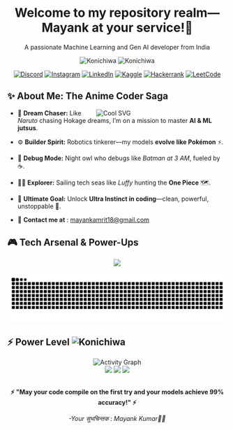 <div align="center">

# Welcome to my repository realm— Mayank at your service!👋 

A passionate Machine Learning and Gen AI developer from India  



<img alt="Konichiwa" height="100px" width="80px" src="https://media0.giphy.com/media/v1.Y2lkPTc5MGI3NjExaHMxMzZ4OXc3MTlycWV2NmV6czhmOXh6NTBseHNlajJicW9nY2I0NiZlcD12MV9pbnRlcm5hbF9naWZfYnlfaWQmY3Q9cw/VuuywOtkf8gyy89TgY/giphy.gif">
</img>
<img alt="Konichiwa" height="120px" width="100px" 
src = "https://media4.giphy.com/media/v1.Y2lkPTc5MGI3NjExMTVpdTlxYnppdDA3Nzg3b3c1eXdoa2tkM201azQ1djl2NDV3MnNhayZlcD12MV9pbnRlcm5hbF9naWZfYnlfaWQmY3Q9cw/oNCpIxCAH73epNPQ1g/giphy.gif">
</img>

[![Discord](https://img.shields.io/badge/Discord-%235865F2.svg?style=for-the-badge&logo=discord&logoColor=white)](https://discord.com/channels/@kr._.mayank)
[![Instagram](https://img.shields.io/badge/Instagram-E4405F?style=for-the-badge&logo=instagram&logoColor=white)](https://instagram.com/kr_mayank._)
[![LinkedIn](https://img.shields.io/badge/LinkedIn-0077B5?style=for-the-badge&logo=linkedin&logoColor=white)](https://www.linkedin.com/in/mayankamrit/)
[![Kaggle](https://img.shields.io/badge/Kaggle-035a7d?style=for-the-badge&logo=kaggle&logoColor=white)](https://www.kaggle.com/krmayank23)
[![Hackerrank](https://img.shields.io/badge/-Hackerrank-2EC866?style=for-the-badge&logo=HackerRank&logoColor=white)](https://www.hackerrank.com/profile/mayankamrit18)
[![LeetCode](https://img.shields.io/badge/LeetCode-000000?style=for-the-badge&logo=LeetCode&logoColor=#d16c06)](https://leetcode.com/u/mayank18_18/)

</div>



<h2> ✨ About Me: The Anime Coder Saga </h2>

<img align="right" alt="Cool SVG" width="300px" src="https://i.postimg.cc/j2SSGTP4/pi.png" />
  
- 🍥 **Dream Chaser:** Like *Naruto* chasing Hokage dreams, I’m on a mission to master **AI & ML jutsus**.
  
- ⚙️ **Builder Spirit:** Robotics tinkerer—my models **evolve like Pokémon** ⚡.
  
- 🦇 **Debug Mode:** Night owl who debugs like *Batman at 3 AM*, fueled by ☕.
  
- 🏴‍☠️ **Explorer:** Sailing tech seas like *Luffy* hunting the **One Piece** 🗺️.
  
- 💫 **Ultimate Goal:** Unlock **Ultra Instinct in coding**—clean, powerful, unstoppable 🚀.

- 📧  **Contact me at** : mayankamrit18@gmail.com  



<h2> 🎮 Tech Arsenal & Power-Ups </h2>



<div align="center" >
  
<p>
  <img  src="https://skillicons.dev/icons?i=python,js,ts,cpp,fastapi,sklearn,selenium,vscode,flask,django,tailwind,html,css,docker,azure,firebase,git,github,postman,linux,mysql,postgres,matlab,mongodb,opencv,tensorflow,pytorch,windows&perline=15" />
</p>




</div>

</div>

![Snake animation](https://raw.githubusercontent.com/KrMayank789/KrMayank789/output/snake-dark.svg)

<h2> ⚡ Power Level <img alt="Konichiwa" height="80px" width="60px" 
src = "https://media.giphy.com/media/v1.Y2lkPTc5MGI3NjExajZ4dzFvNWdtbDJiNDJmZzk2bDFuZmFkaWhkYjFjbWkycnV1dTlnNyZlcD12MV9zdGlja2Vyc19zZWFyY2gmY3Q9cw/EiFEPQYVGAif3hCHBw/giphy.gif">
</img>
</h2> 
<div align="center">
  <img src="https://github-readme-activity-graph.vercel.app/graph?username=KrMayank789&theme=tokyo-night&hide_border=true&bg_color=0D1117&color=00FA9A&line=32CD32&point=ffffff&area=true&area_color=ADFF2F" alt="Activity Graph" />
</div>

<div align="center">
  <img src="https://komarev.com/ghpvc/?username=KrMayank789&color=yellow&style=for-the-badge&label=PROFILE+VIEWS" />
  <img src="https://img.shields.io/github/followers/KrMayank789?label=FOLLOWERS&style=for-the-badge&color=red&labelColor=black" />
  <img src="https://img.shields.io/badge/Pikachu%20Energy-Over%209000!-yellow?style=for-the-badge&logo=pokemon&logoColor=white" />
</div>

<br>
<div align="center">

**⚡ "May your code compile on the first try and your models achieve 99% accuracy!" ⚡**

*-Your सुभचिन्तक : Mayank Kumar💛💮*

</div>
